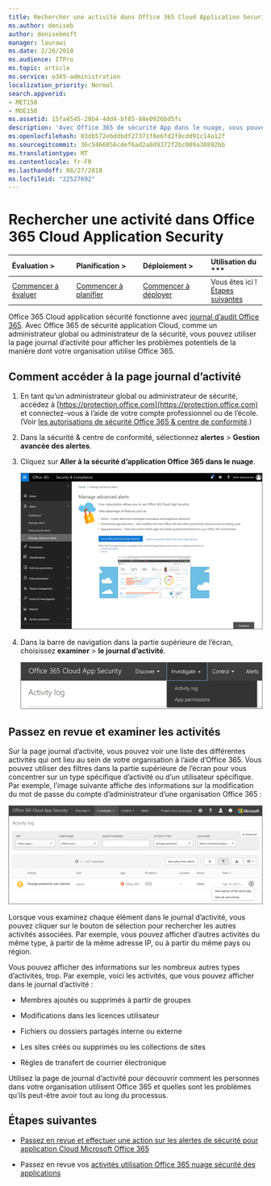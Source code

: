 ```yaml
---
title: Rechercher une activité dans Office 365 Cloud Application Security
ms.author: deniseb
author: denisebmsft
manager: laurawi
ms.date: 2/26/2018
ms.audience: ITPro
ms.topic: article
ms.service: o365-administration
localization_priority: Normal
search.appverid:
- MET150
- MOE150
ms.assetid: 15fa4545-28b4-4dd4-bf85-88e0926bd5fc
description: 'Avec Office 365 de sécurité App dans le nuage, vous pouvez voir ce qui se passe dans votre environnement Office 365 en observant chargées activités et comptes. '
ms.openlocfilehash: 03db572ebddbdf27371f8e6fd2f0cdd91c14a12f
ms.sourcegitcommit: 36c5466056cdef6ad2a8d9372f2bc009a30892bb
ms.translationtype: MT
ms.contentlocale: fr-FR
ms.lasthandoff: 08/27/2018
ms.locfileid: "22527692"
---
```

# <a name="investigate-an-activity-in-office-365-cloud-app-security"></a>Rechercher une activité dans Office 365 Cloud Application Security
  
|Évaluation **\>**|Planification **\>**|Déploiement **\>**|Utilisation du ***|
|:-----|:-----|:-----|:-----|
|[Commencer à évaluer](office-365-cas-overview.md) <br/> |[Commencer à planifier](get-ready-for-office-365-cas.md) <br/> |[Commencer à déployer](turn-on-office-365-cas.md) <br/> |Vous êtes ici !  <br/> [Étapes suivantes](#next-steps) <br/> |
   
Office 365 Cloud application sécurité fonctionne avec [journal d’audit Office 365](detailed-properties-in-the-office-365-audit-log.md). Avec Office 365 de sécurité application Cloud, comme un administrateur global ou administrateur de la sécurité, vous pouvez utiliser la page journal d’activité pour afficher les problèmes potentiels de la manière dont votre organisation utilise Office 365.
  
## <a name="how-to-get-to-the-activity-log-page"></a>Comment accéder à la page journal d’activité

1. En tant qu’un administrateur global ou administrateur de sécurité, accédez à [https://protection.office.com](https://protection.office.com) et connectez-vous à l’aide de votre compte professionnel ou de l’école. (Voir [les autorisations de sécurité Office 365 &amp; centre de conformité](permissions-in-the-security-and-compliance-center.md).)
    
2. Dans la sécurité &amp; centre de conformité, sélectionnez **alertes** \> **Gestion avancée des alertes**.
    
3. Cliquez sur **Aller à la sécurité d’application Office 365 dans le nuage**.
    
    ![Dans la sécurité &amp; centre de conformité, cliquez sur Gérer les alertes avancées pour accéder à la sécurité d’application dans le nuage Office 365](media/958632d4-03e3-4ade-8e22-d5509db6fca7.png)
  
4. Dans la barre de navigation dans la partie supérieure de l’écran, choisissez **examiner** \> **le journal d’activité**.
    
    ![Dans le portail O365 autorités de certification, cliquez sur examiner.](media/8c7b87c9-71a6-4952-adb2-185e941ffe9a.png)
  
## <a name="review-and-investigate-activities"></a>Passez en revue et examiner les activités

Sur la page journal d’activité, vous pouvez voir une liste des différentes activités qui ont lieu au sein de votre organisation à l’aide d’Office 365. Vous pouvez utiliser des filtres dans la partie supérieure de l’écran pour vous concentrer sur un type spécifique d’activité ou d’un utilisateur spécifique. Par exemple, l’image suivante affiche des informations sur la modification du mot de passe du compte d’administrateur d’une organisation Office 365 :
  
![Dans Office 365 Cloud application sécurité, choisissez examiner \> le journal d’activité.](media/5d54600c-59cd-4f33-b4f0-29b75c37baae.png)
  
Lorsque vous examinez chaque élément dans le journal d’activité, vous pouvez cliquer sur le bouton de sélection pour rechercher les autres activités associées. Par exemple, vous pouvez afficher d’autres activités du même type, à partir de la même adresse IP, ou à partir du même pays ou région.
  
Vous pouvez afficher des informations sur les nombreux autres types d’activités, trop. Par exemple, voici les activités, que vous pouvez afficher dans le journal d’activité :
  
- Membres ajoutés ou supprimés à partir de groupes
    
- Modifications dans les licences utilisateur
    
- Fichiers ou dossiers partagés interne ou externe
    
- Les sites créés ou supprimés ou les collections de sites
    
- Règles de transfert de courrier électronique
    
Utilisez la page de journal d’activité pour découvrir comment les personnes dans votre organisation utilisent Office 365 et quelles sont les problèmes qu’ils peut-être avoir tout au long du processus.
  
## <a name="next-steps"></a>Étapes suivantes

- [Passez en revue et effectuer une action sur les alertes de sécurité pour application Cloud Microsoft Office 365](review-office-365-cas-alerts.md)
    
- Passez en revue vos [activités utilisation Office 365 nuage sécurité des applications](utilization-activities-for-ocas.md)
    

